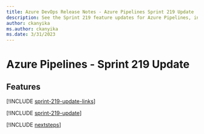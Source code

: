 ```yaml
---
title: Azure DevOps Release Notes - Azure Pipelines Sprint 219 Update
description: See the Sprint 219 feature updates for Azure Pipelines, including next steps.
author: ckanyika
ms.author: ckanyika
ms.date: 3/31/2023
---
```


# Azure Pipelines - Sprint 219 Update

## Features

[!INCLUDE [sprint-219-update-links](../includes/pipelines/sprint-219-update-links.md)]

[!INCLUDE [sprint-219-update](../includes/pipelines/sprint-219-update.md)]

[!INCLUDE [nextsteps](../includes/nextsteps.md)]